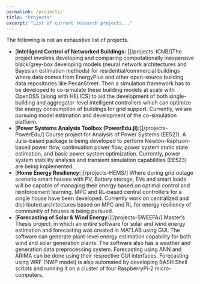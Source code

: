 ```yaml
---
permalink: /projects/
title: "Projects"
excerpt: "List of current research projects..."
---
```

The following is not an exhaustive list of projects.

- [**Intelligent Control of Networked Buildings:** ][/projects-ICNB/]The project involves developing and comparing computationally inexpensive black/grey-box developing models (neural network architectures and Bayesian estimation methods) for residential/commercial buildings where data comes from EnergyPlus and other open-source building data repositories like PecanStreet. Then a simulation framework has to be developed to co-simulate these building models at scale with OpenDSS (along with HELICS) to aid the development of both single-building and aggregator-level intelligent controllers which can optimize the energy consumption of buildings for grid support. Currently, we are pursuing model estimation and development of the co-simulation platform. 
- [**Power Systems Analysis Toolbox (PowerEdu.jl):**][/projects-PowerEdu/] Course project for Analysis of Power Systems (EE521). A Julia-based package is being developed to perform Newton-Raphson-based power flow, continuation power flow, power system static state estimation, and basic power system optimization. Currently, power system stability analysis and transient simulation capabilities (EE523) are being implemented. 
- [**Home Energy Resiliency:**][/projects-HEMS/] Where during grid outage scenario smart houses with PV, Battery storage, EVs and smart loads will be capable of managing their energy based on optimal control and reinforcement learning. MPC and RL-based central controllers for a single house have been developed. Currently work on centralized and distributed architectures based on MPC and RL for energy resiliency of community of houses is being pursued.  
- [**Forecasting of Solar & Wind Energy:**][/projects-SWEEFA/] Master’s Thesis project, in which an entire software for solar and wind energy estimation and forecasting was created in MATLAB using GUI. The software can generate plant-level energy estimation capability for both wind and solar generation plants. The software also has a weather and generation data preprocessing system. Forecasting using ANN and ARIMA can be done using their respective GUI interfaces. Forecasting using WRF (NWP model) is also automated by developing BASH Shell scripts and running it on a cluster of four RaspberryPi-2 micro-computers.

<!--- Wrap text [ICNB-page]: {{ "/projects-ICNB/" | relative_url }}
[PowerEdu-page]: {{ "/projects-PowerEdu/" | relative_url }}
[HEMS-page]: {{ "/projects-HEMS/" | relative_url }}
[SWEEFA-page]: {{ "/projects-SWEEFA/" | relative_url }} --->



